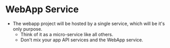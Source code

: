 # WebApp Service

- The webapp project will be hosted by a single service, which will be it's only purpose.
  - Think of it as a micro-service like all others.
  - Don't mix your app API services and the WebApp service.
